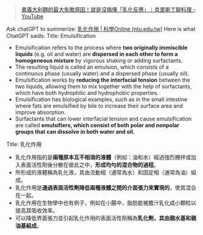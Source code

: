 > [煮義大利麵的最大失敗原因！就是沒搞懂「乳化反應」｜克里斯丁聊料理 - YouTube](https://www.youtube.com/watch?v=9fQG5O_rZBo&ab_channel=Ting%27sBistro%E5%85%8B%E9%87%8C%E6%96%AF%E4%B8%81)



Ask chatGPT to summerize: [乳化作用 | 科學Online (ntu.edu.tw)](https://highscope.ch.ntu.edu.tw/wordpress/?p=4730)
Here is what ChatGPT saids:
Title: Emulsification

- Emulsification refers to the process where **two originally immiscible liquids** (e.g. oil and water) are **dispersed in each other to form a homogeneous mixture** by vigorous shaking or adding surfactants.
- The resulting liquid is called an emulsion, which consists of a continuous phase (usually water) and a dispersed phase (usually oil).
- Emulsification works by **reducing the interfacial tension** between the two liquids, allowing them to mix together with the help of surfactants, which have both hydrophilic and hydrophobic properties.
- Emulsification has biological examples, such as in the small intestine where fats are emulsified by bile to increase their surface area and improve absorption.
- Surfactants that can lower interfacial tension and cause emulsification are called **emulsifiers, which consist of both polar and nonpolar groups that can dissolve in both water and oil.**

Title: 乳化作用

- 乳化作用指的是**兩種原本互不相溶的液體**（例如：油和水）經過強烈攪拌或加入表面活性劑後分散在彼此之中，**形成均勻的混合物的過程**。
- 所形成的液體稱為乳化液，其由流動相（通常為水）和固定相（通常為油）組成。
- 乳化作用是**通過表面活性劑降低兩種液體之間的介面張力來實現的**，使其混合在一起。
- 乳化作用在生物學中也有例子，例如在小腸中，脂肪能被膽汁乳化成小顆粒以提高其吸收效率。
- 可以降低界面張力並引起乳化作用的表面活性劑稱為**乳化劑，其由親水基和親油基組成**。